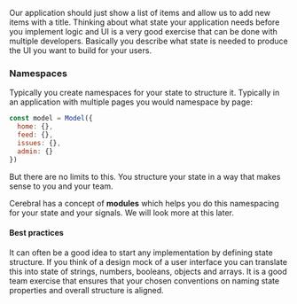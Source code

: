 Our application should just show a list of items and allow us to add new items with a title. Thinking about what state your application needs before you implement logic and UI is a very good exercise that can be done with multiple developers. Basically you describe what state is needed to produce the UI you want to build for your users.

### Namespaces
Typically you create namespaces for your state to structure it. Typically in an application with multiple pages you would namespace by page:

```javascript
const model = Model({
  home: {},
  feed: {},
  issues: {},
  admin: {}
})
```

But there are no limits to this. You structure your state in a way that makes sense to you and your team.

Cerebral has a concept of **modules** which helps you do this namespacing for your state and your signals. We will look more at this later.

#### Best practices
It can often be a good idea to start any implementation by defining state structure. If you think of a design mock of a user interface you can translate this into state of strings, numbers, booleans, objects and arrays. It is a good team exercise that ensures that your chosen conventions on naming state properties and overall structure is aligned.
